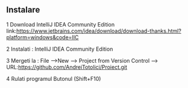 ## Instalare 
1 Download IntelliJ IDEA Community Edition
   link:https://www.jetbrains.com/idea/download/download-thanks.html?platform=windows&code=IIC

2 Instalati : IntelliJ IDEA Community Edition

3 Mergeti la : File -->New --> Project from Version Control 
--> URL:https://github.com/AndreiTotolici/Proiect.git

4 Rulati programul Butonul  <Run> (Shift+F10)

